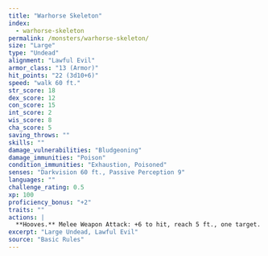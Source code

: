 ```yaml
---
title: "Warhorse Skeleton"
index:
  - warhorse-skeleton
permalink: /monsters/warhorse-skeleton/
size: "Large"
type: "Undead"
alignment: "Lawful Evil"
armor_class: "13 (Armor)"
hit_points: "22 (3d10+6)"
speed: "walk 60 ft."
str_score: 18
dex_score: 12
con_score: 15
int_score: 2
wis_score: 8
cha_score: 5
saving_throws: ""
skills: ""
damage_vulnerabilities: "Bludgeoning"
damage_immunities: "Poison"
condition_immunities: "Exhaustion, Poisoned"
senses: "Darkvision 60 ft., Passive Perception 9"
languages: ""
challenge_rating: 0.5
xp: 100
proficiency_bonus: "+2"
traits: ""
actions: |
  **Hooves.** Melee Weapon Attack: +6 to hit, reach 5 ft., one target. Hit: 11 (2d6 + 4) bludgeoning damage.
excerpt: "Large Undead, Lawful Evil"
source: "Basic Rules"
---
```

